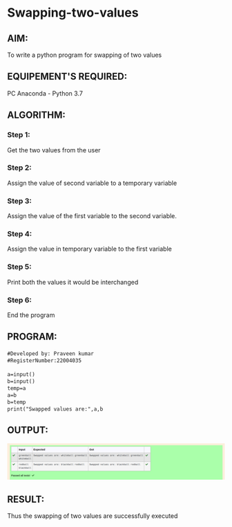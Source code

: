 # Swapping-two-values
## AIM:
To write a python program for swapping of two values
## EQUIPEMENT'S REQUIRED: 
PC
Anaconda - Python 3.7
## ALGORITHM: 
### Step 1:
Get the two values from the user
### Step 2: 
Assign the value of second variable to a temporary variable 
### Step 3: 
Assign the value of the first variable to the second variable.
### Step 4:  
Assign the value in temporary variable to the first variable
### Step 5: 
Print both the values it would be interchanged
### Step 6: 
End the program
## PROGRAM:

```#Program to swap two values.
#Developed by: Praveen kumar 
#RegisterNumber:22004035

a=input()
b=input()
temp=a
a=b
b=temp
print("Swapped values are:",a,b
```

## OUTPUT:

![images](./swapping.png)

## RESULT:
Thus the swapping of two values are successfully executed



